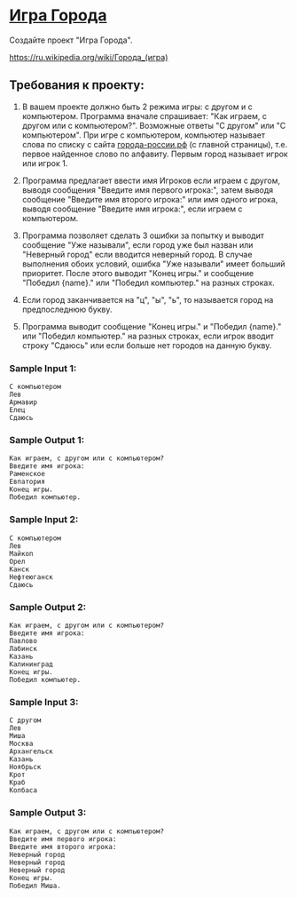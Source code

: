 # [Игра Города](https://stepik.org/lesson/359250/step/1?unit=343488)

Создайте проект "Игра Города".

https://ru.wikipedia.org/wiki/Города_(игра)

## Требования к проекту:

1. В вашем проекте должно быть 2 режима игры: с другом и с компьютером. 
Программа вначале спрашивает: "Как играем, с другом или с компьютером?". 
Возможные ответы "С другом" или "С компьютером". 
При игре с компьютером, компьютер называет слова по списку 
с сайта [города-россии.рф](http://xn----7sbiew6aadnema7p.xn--p1ai/alphabet.php)
(с главной страницы), т.е. первое найденное слово по алфавиту. 
Первым город называет игрок или игрок 1.

2. Программа предлагает ввести имя Игроков если играем с другом, 
выводя сообщения "Введите имя первого игрока:", 
затем выводя сообщение "Введите имя второго игрока:" или имя одного игрока, 
выводя сообщение "Введите имя игрока:", если играем с компьютером.

3. Программа позволяет сделать 3 ошибки за попытку и выводит сообщение 
"Уже называли", если город уже был назван или "Неверный город" если вводится 
неверный город. В случае выполнения обоих условий, ошибка "Уже называли" имеет 
больший приоритет. После этого выводит "Конец игры." 
и сообщение "Победил {name}." или "Победил компьютер." на разных строках.

4. Если город заканчивается на "ц", "ы", "ь", 
то называется город&nbsp;на предпоследнюю букву.

5. Программа выводит сообщение "Конец игры." и "Победил {name}." 
или "Победил компьютер." на разных строках, если игрок вводит строку "Сдаюсь" 
или если больше нет городов на данную букву.

### Sample Input 1:
```shell
С компьютером
Лев
Армавир
Елец
Сдаюсь
```
### Sample Output 1:
```shell
Как играем, с другом или с компьютером?
Введите имя игрока:
Раменское
Евпатория
Конец игры.
Победил компьютер.
```
### Sample Input 2:
```shell
С компьютером
Лев
Майкоп
Орел
Канск
Нефтеюганск
Сдаюсь
```
### Sample Output 2:
```shell
Как играем, с другом или с компьютером?
Введите имя игрока:
Павлово
Лабинск
Казань
Калининград
Конец игры.
Победил компьютер.
```
### Sample Input 3:
```shell
С другом
Лев
Миша
Москва
Архангельск
Казань
Ноябрьск
Крот
Краб
Колбаса
```
### Sample Output 3:
```shell
Как играем, с другом или с компьютером?
Введите имя первого игрока:
Введите имя второго игрока:
Неверный город
Неверный город
Неверный город
Конец игры.
Победил Миша.
```